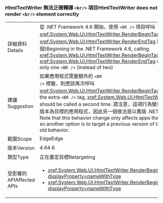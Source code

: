 ### <a name="htmltextwriter-does-not-render-br-element-correctly"></a><span data-ttu-id="da3fa-101">HtmlTextWriter 無法正確轉譯 `<br/>` 項目</span><span class="sxs-lookup"><span data-stu-id="da3fa-101">HtmlTextWriter does not render `<br/>` element correctly</span></span>

|   |   |
|---|---|
|<span data-ttu-id="da3fa-102">詳細資料</span><span class="sxs-lookup"><span data-stu-id="da3fa-102">Details</span></span>|<span data-ttu-id="da3fa-103">從 .NET Framework 4.6 開始，使用 <code>&lt;BR /&gt;</code> 項目呼叫 <xref:System.Web.UI.HtmlTextWriter.RenderBeginTag(System.String)> 和 <xref:System.Web.UI.HtmlTextWriter.RenderEndTag> 將會正確地只插入一個 <code>&lt;BR /&gt;</code> (而不是兩個)</span><span class="sxs-lookup"><span data-stu-id="da3fa-103">Beginning in the .NET Framework 4.6, calling <xref:System.Web.UI.HtmlTextWriter.RenderBeginTag(System.String)> and <xref:System.Web.UI.HtmlTextWriter.RenderEndTag> with a <code>&lt;BR /&gt;</code> element will correctly insert only one <code>&lt;BR /&gt;</code> (instead of two)</span></span>|
|<span data-ttu-id="da3fa-104">建議</span><span class="sxs-lookup"><span data-stu-id="da3fa-104">Suggestion</span></span>|<span data-ttu-id="da3fa-105">如果應用程式需要額外的 <code>&lt;BR /&gt;</code> 標籤，則應該再次呼叫 <xref:System.Web.UI.HtmlTextWriter.RenderBeginTag(System.String)>。</span><span class="sxs-lookup"><span data-stu-id="da3fa-105">If an app depended on the extra <code>&lt;BR /&gt;</code> tag, <xref:System.Web.UI.HtmlTextWriter.RenderBeginTag(System.String)> should be called a second time.</span></span> <span data-ttu-id="da3fa-106">請注意，這項行為變更只會影響以 .NET Framework 4.6 或更新版本為目標的應用程式，因此另一個做法是以舊版 .NET Framework 為目標，以取得舊版行為。</span><span class="sxs-lookup"><span data-stu-id="da3fa-106">Note that this behavior change only affects apps that target the .NET Framework 4.6 or later, so another option is to target a previous version of the .NET Framework in order to get the old behavior.</span></span>|
|<span data-ttu-id="da3fa-107">範圍</span><span class="sxs-lookup"><span data-stu-id="da3fa-107">Scope</span></span>|<span data-ttu-id="da3fa-108">Edge</span><span class="sxs-lookup"><span data-stu-id="da3fa-108">Edge</span></span>|
|<span data-ttu-id="da3fa-109">版本</span><span class="sxs-lookup"><span data-stu-id="da3fa-109">Version</span></span>|<span data-ttu-id="da3fa-110">4.6</span><span class="sxs-lookup"><span data-stu-id="da3fa-110">4.6</span></span>|
|<span data-ttu-id="da3fa-111">類型</span><span class="sxs-lookup"><span data-stu-id="da3fa-111">Type</span></span>|<span data-ttu-id="da3fa-112">正在重定目標</span><span class="sxs-lookup"><span data-stu-id="da3fa-112">Retargeting</span></span>|
|<span data-ttu-id="da3fa-113">受影響的 API</span><span class="sxs-lookup"><span data-stu-id="da3fa-113">Affected APIs</span></span>|<ul><li><xref:System.Web.UI.HtmlTextWriter.RenderBeginTag(System.String)?displayProperty=nameWithType></li><li><xref:System.Web.UI.HtmlTextWriter.RenderBeginTag(System.Web.UI.HtmlTextWriterTag)?displayProperty=nameWithType></li></ul>|

